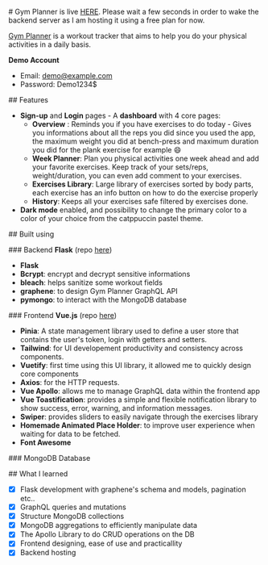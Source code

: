 ​# Gym Planner is live [HERE](https://cornuel.github.io/gym-planner/).
Please wait a few seconds in order to wake the backend server as I am hosting it using a free plan for now.

[Gym Planner](https://cornuel.github.io/gym-planner/) is a workout tracker that aims to help you do your physical activities in a daily basis.

**Demo Account**
- Email: demo@example.com
- Password: Demo1234$

​## Features

- **Sign-up** and **Login** pages
​- A **dashboard** with 4 core pages:
	- **Overview** : Reminds you if you have exercises to do today - Gives you informations about all the reps you did since you used the app, the maximum weight you did at bench-press and maximum duration you did for the plank exercise for example 😄
	- **Week Planner**: Plan you physical activities one week ahead and add your favorite exercises. Keep track of your sets/reps, weight/duration, you can even add comment to your exercises.
	- **Exercises Library**: Large library of exercises sorted by body parts, each exercise has an info button on how to do the exercise properly
	- **History**: Keeps all your exercises safe filtered by exercises done.
- **Dark mode** enabled, and possibility to change the primary color to a color of your choice from the catppuccin pastel theme.

​## Built using

​### Backend **Flask** (repo [here](https://github.com/cornuel/workout_tracker_backend))

- **Flask**
- **Bcrypt**: encrypt and decrypt sensitive informations
- **bleach**: helps sanitize some workout fields
- **graphene**: to design Gym Planner GraphQL API
- **pymongo**: to interact with the MongoDB database

​### Frontend **Vue.js** (repo [here](https://github.com/cornuel/workout_tracker_frontend))

- **Pinia**: A state management library used to define a user store that contains the user's token, login with getters and setters.
- **Tailwind**: for UI developement productivity and consistency across components.
- **Vuetify**: first time using this UI library, it allowed me to quickly design core components
- **Axios**: for the HTTP requests.
- **Vue Apollo**: allows me to manage GraphQL data within the frontend app
- **Vue Toastification**: provides a simple and flexible notification library to show success, error, warning, and information messages.
- **Swiper**: provides sliders to easily navigate through the exercises library
- **Homemade Animated Place Holder**: to improve user experience when waiting for data to be fetched.
- **Font Awesome**

​### MongoDB Database

​## What I learned
- [x] Flask development with graphene's schema and models, pagination etc..
- [x] GraphQL queries and mutations
- [x] Structure MongoDB collections
- [x] MongoDB aggregations to efficiently manipulate data
- [x] The Apollo Library to do CRUD operations on the DB
- [x] Frontend designing, ease of use and practicallity
- [x] Backend hosting
